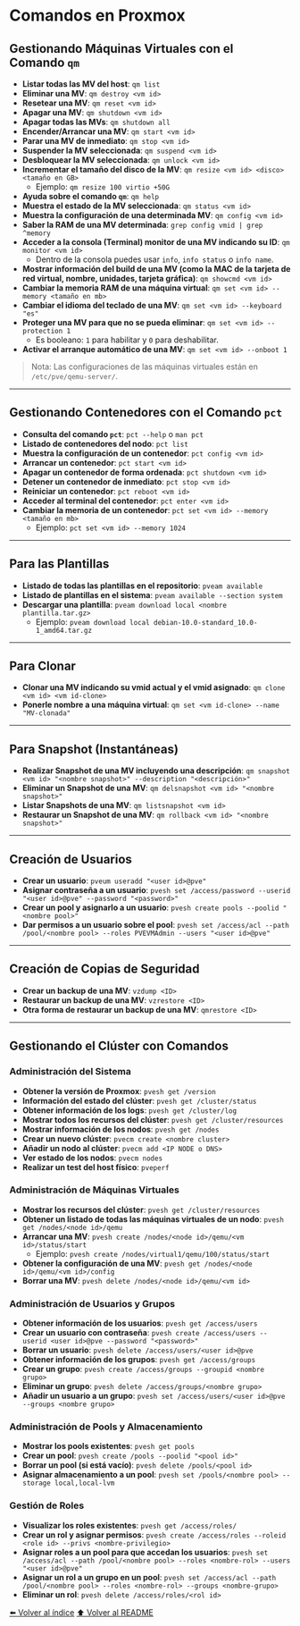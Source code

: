 # Comandos en Proxmox

## Gestionando Máquinas Virtuales con el Comando `qm`

- **Listar todas las MV del host**: `qm list`
- **Eliminar una MV**: `qm destroy <vm id>`
- **Resetear una MV**: `qm reset <vm id>`
- **Apagar una MV**: `qm shutdown <vm id>`
- **Apagar todas las MVs**: `qm shutdown all`
- **Encender/Arrancar una MV**: `qm start <vm id>`
- **Parar una MV de inmediato**: `qm stop <vm id>`
- **Suspender la MV seleccionada**: `qm suspend <vm id>`
- **Desbloquear la MV seleccionada**: `qm unlock <vm id>`
- **Incrementar el tamaño del disco de la MV**: `qm resize <vm id> <disco> <tamaño en GB>`
  - Ejemplo: `qm resize 100 virtio +50G`
- **Ayuda sobre el comando `qm`**: `qm help`
- **Muestra el estado de la MV seleccionada**: `qm status <vm id>`
- **Muestra la configuración de una determinada MV**: `qm config <vm id>`
- **Saber la RAM de una MV determinada**: `grep config vmid | grep ^memory`
- **Acceder a la consola (Terminal) monitor de una MV indicando su ID**: `qm monitor <vm id>`
  - Dentro de la consola puedes usar `info`, `info status` o `info name`.
- **Mostrar información del build de una MV (como la MAC de la tarjeta de red virtual, nombre, unidades, tarjeta gráfica)**: `qm showcmd <vm id>`
- **Cambiar la memoria RAM de una máquina virtual**: `qm set <vm id> --memory <tamaño en mb>`
- **Cambiar el idioma del teclado de una MV**: `qm set <vm id> --keyboard "es"`
- **Proteger una MV para que no se pueda eliminar**: `qm set <vm id> --protection 1`
  - Es booleano: `1` para habilitar y `0` para deshabilitar.
- **Activar el arranque automático de una MV**: `qm set <vm id> --onboot 1`

> Nota: Las configuraciones de las máquinas virtuales están en `/etc/pve/qemu-server/`.

---

## Gestionando Contenedores con el Comando `pct`

- **Consulta del comando `pct`**: `pct --help` o `man pct`
- **Listado de contenedores del nodo**: `pct list`
- **Muestra la configuración de un contenedor**: `pct config <vm id>`
- **Arrancar un contenedor**: `pct start <vm id>`
- **Apagar un contenedor de forma ordenada**: `pct shutdown <vm id>`
- **Detener un contenedor de inmediato**: `pct stop <vm id>`
- **Reiniciar un contenedor**: `pct reboot <vm id>`
- **Acceder al terminal del contenedor**: `pct enter <vm id>`
- **Cambiar la memoria de un contenedor**: `pct set <vm id> --memory <tamaño en mb>`
  - Ejemplo: `pct set <vm id> --memory 1024`

---

## Para las Plantillas

- **Listado de todas las plantillas en el repositorio**: `pveam available`
- **Listado de plantillas en el sistema**: `pveam available --section system`
- **Descargar una plantilla**: `pveam download local <nombre plantilla.tar.gz>`
  - Ejemplo: `pveam download local debian-10.0-standard_10.0-1_amd64.tar.gz`

---

## Para Clonar

- **Clonar una MV indicando su vmid actual y el vmid asignado**: `qm clone <vm id> <vm id-clone>`
- **Ponerle nombre a una máquina virtual**: `qm set <vm id-clone> --name "MV-clonada"`

---

## Para Snapshot (Instantáneas)

- **Realizar Snapshot de una MV incluyendo una descripción**: `qm snapshot <vm id> "<nombre snapshot>" --description "<descripción>"`
- **Eliminar un Snapshot de una MV**: `qm delsnapshot <vm id> "<nombre snapshot>"`
- **Listar Snapshots de una MV**: `qm listsnapshot <vm id>`
- **Restaurar un Snapshot de una MV**: `qm rollback <vm id> "<nombre snapshot>"`

---

## Creación de Usuarios

- **Crear un usuario**: `pveum useradd "<user id>@pve"`
- **Asignar contraseña a un usuario**: `pvesh set /access/password --userid "<user id>@pve" --password "<password>"`
- **Crear un pool y asignarlo a un usuario**: `pvesh create pools --poolid "<nombre pool>"`
- **Dar permisos a un usuario sobre el pool**: `pvesh set /access/acl --path /pool/<nombre pool> --roles PVEVMAdmin --users "<user id>@pve"`

---

## Creación de Copias de Seguridad

- **Crear un backup de una MV**: `vzdump <ID>`
- **Restaurar un backup de una MV**: `vzrestore <ID>`
- **Otra forma de restaurar un backup de una MV**: `qmrestore <ID>`

---

## Gestionando el Clúster con Comandos

### Administración del Sistema

- **Obtener la versión de Proxmox**: `pvesh get /version`
- **Información del estado del clúster**: `pvesh get /cluster/status`
- **Obtener información de los logs**: `pvesh get /cluster/log`
- **Mostrar todos los recursos del clúster**: `pvesh get /cluster/resources`
- **Mostrar información de los nodos**: `pvesh get /nodes`
- **Crear un nuevo clúster**: `pvecm create <nombre cluster>`
- **Añadir un nodo al clúster**: `pvecm add <IP NODE o DNS>`
- **Ver estado de los nodos**: `pvecm nodes`
- **Realizar un test del host físico**: `pveperf`

### Administración de Máquinas Virtuales

- **Mostrar los recursos del clúster**: `pvesh get /cluster/resources`
- **Obtener un listado de todas las máquinas virtuales de un nodo**: `pvesh get /nodes/<node id>/qemu`
- **Arrancar una MV**: `pvesh create /nodes/<node id>/qemu/<vm id>/status/start`
  - Ejemplo: `pvesh create /nodes/virtual1/qemu/100/status/start`
- **Obtener la configuración de una MV**: `pvesh get /nodes/<node id>/qemu/<vm id>/config`
- **Borrar una MV**: `pvesh delete /nodes/<node id>/qemu/<vm id>`

### Administración de Usuarios y Grupos

- **Obtener información de los usuarios**: `pvesh get /access/users`
- **Crear un usuario con contraseña**: `pvesh create /access/users --userid <user id>@pve --password "<password>"`
- **Borrar un usuario**: `pvesh delete /access/users/<user id>@pve`
- **Obtener información de los grupos**: `pvesh get /access/groups`
- **Crear un grupo**: `pvesh create /access/groups --groupid <nombre grupo>`
- **Eliminar un grupo**: `pvesh delete /access/groups/<nombre grupo>`
- **Añadir un usuario a un grupo**: `pvesh set /access/users/<user id>@pve --groups <nombre grupo>`

### Administración de Pools y Almacenamiento

- **Mostrar los pools existentes**: `pvesh get pools`
- **Crear un pool**: `pvesh create /pools --poolid "<pool id>"`
- **Borrar un pool (si está vacío)**: `pvesh delete /pools/<pool id>`
- **Asignar almacenamiento a un pool**: `pvesh set /pools/<nombre pool> --storage local,local-lvm`

### Gestión de Roles

- **Visualizar los roles existentes**: `pvesh get /access/roles/`
- **Crear un rol y asignar permisos**: `pvesh create /access/roles --roleid <role id> --privs <nombre-privilegio>`
- **Asignar roles a un pool para que accedan los usuarios**: `pvesh set /access/acl --path /pool/<nombre pool> --roles <nombre-rol> --users "<user id>@pve"`
- **Asignar un rol a un grupo en un pool**: `pvesh set /access/acl --path /pool/<nombre pool> --roles <nombre-rol> --groups <nombre-grupo>`
- **Eliminar un rol**: `pvesh delete /access/roles/<rol id>`

[⬅️ Volver al índice](./Index.md)
[⬆️ Volver al README](/README.md)
